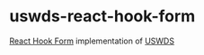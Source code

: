 # uswds-react-hook-form

[React Hook Form](https://react-hook-form.com/) implementation of [USWDS](https://designsystem.digital.gov/)
